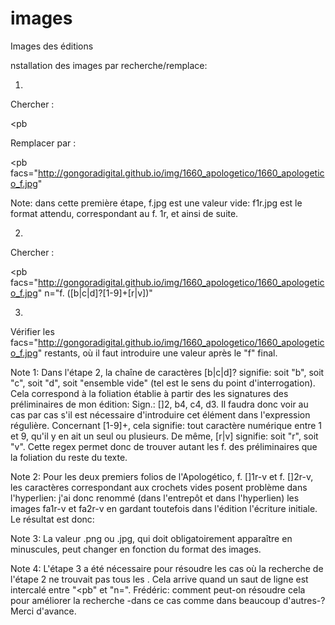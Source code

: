 # images
Images des éditions

nstallation des images par recherche/remplace:

1.

Chercher :

<pb

Remplacer par :

<pb facs="http://gongoradigital.github.io/img/1660_apologetico/1660_apologetico_f.jpg"

Note: dans cette première étape, f.jpg est une valeur vide: f1r.jpg est le format attendu, correspondant au f. 1r, et ainsi de suite.

 

2.

Chercher :

<pb facs="http://gongoradigital.github.io/img/1660_apologetico/1660_apologetico_f.jpg" n="f. ([b|c|d]?[1-9]+[r|v])"

<pb facs="http://gongoradigital.github.io/img/1660_apologetico/1660_apologetico_f$1.jpg" n="f. $1">

 
3.
Vérifier les facs="http://gongoradigital.github.io/img/1660_apologetico/1660_apologetico_f.jpg" restants, où il faut introduire une valeur après le "f" final.

Note 1: Dans l'étape 2, la chaîne de caractères [b|c|d]? signifie: soit "b", soit "c", soit "d", soit "ensemble vide" (tel est le sens du point d'interrogation). Cela correspond à la foliation établie à partir des les signatures des préliminaires de mon édition: Sign.: []2, b4, c4, d3. Il faudra donc voir au cas par cas s'il est nécessaire d'introduire cet élément dans l'expression régulière. Concernant [1-9]+, cela signifie: tout caractère numérique entre 1 et 9, qu'il y en ait un seul ou plusieurs. De même, [r|v] signifie: soit "r", soit "v". Cette regex permet donc de trouver autant les f. des préliminaires que la foliation du reste du texte.

Note 2: Pour les deux premiers folios de l'Apologético, f. []1r-v et f. []2r-v, les caractères correspondant aux crochets vides posent problème dans l'hyperlien: j'ai donc renommé (dans l'entrepôt et dans l'hyperlien) les images  fa1r-v et fa2r-v en gardant toutefois dans l'édition l'écriture initiale. Le résultat est donc:
<pb facs="http://gongoradigital.github.io/img/1660_apologetico/1660_apologetico_fa1r.jpg" n="f. []1r"/>

Note 3: La valeur .png ou .jpg, qui doit obligatoirement apparaître en minuscules, peut changer en fonction du format des images.

Note 4: L'étape 3 a été nécessaire pour résoudre les cas où la recherche de l'étape 2 ne trouvait pas tous les <pb>. Cela arrive quand un saut de ligne est intercalé entre "<pb" et "n=". Frédéric: comment peut-on résoudre cela pour améliorer la recherche -dans ce cas comme dans beaucoup d'autres-? Merci d'avance.
